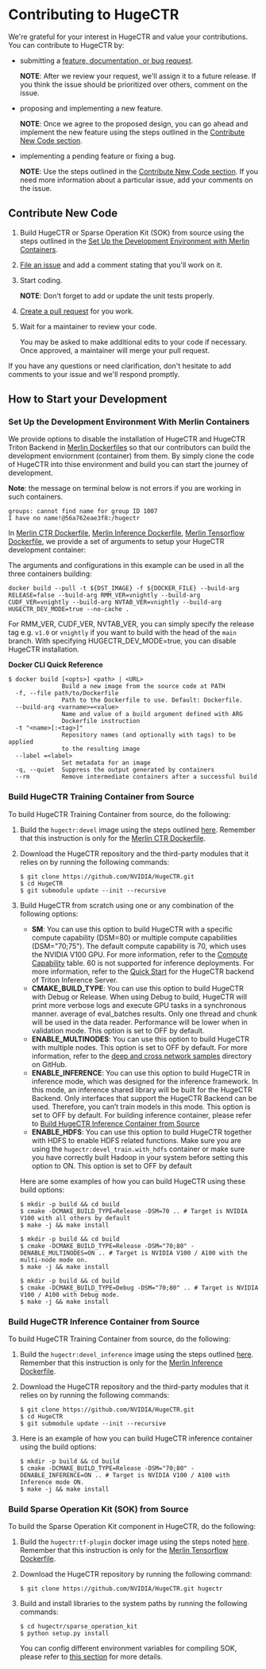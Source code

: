 # Contributing to HugeCTR

We're grateful for your interest in HugeCTR and value your contributions. You can contribute to HugeCTR by:
* submitting a [feature, documentation, or bug request](https://github.com/NVIDIA/HugeCTR/issues/new/choose).

  **NOTE**: After we review your request, we'll assign it to a future release. If you think the issue should be prioritized over others, comment on the issue.

* proposing and implementing a new feature.

  **NOTE**: Once we agree to the proposed design, you can go ahead and implement the new feature using the steps outlined in the [Contribute New Code section](#contribute-new-code).

* implementing a pending feature or fixing a bug.

  **NOTE**: Use the steps outlined in the [Contribute New Code section](#contribute-new-code). If you need more information about a particular issue,
  add your comments on the issue.

## Contribute New Code

1. Build HugeCTR or Sparse Operation Kit (SOK) from source using the steps outlined in the [Set Up the Development Environment with Merlin Containers](#set-up-the-development-environment-with-merlin-containers).
2. [File an issue](https://github.com/NVIDIA/HugeCTR/issues/new/choose) and add a comment stating that you'll work on it.
3. Start coding.

   **NOTE**: Don't forget to add or update the unit tests properly.

4. [Create a pull request](https://github.com/nvidia/HugeCTR/compare) for you work.
5. Wait for a maintainer to review your code.

   You may be asked to make additional edits to your code if necessary. Once approved, a maintainer will merge your pull request.

If you have any questions or need clarification, don't hesitate to add comments to your issue and we'll respond promptly.

## How to Start your Development

### Set Up the Development Environment With Merlin Containers

We provide options to disable the installation of HugeCTR and HugeCTR Triton Backend in [Merlin Dockerfiles](https://github.com/NVIDIA-Merlin/Merlin/tree/main/docker) so that our contributors can build the development enviornment (container) from them. By simply clone the code of HugeCTR into thise environment and build you can start the journey of development.

**Note**: the message on terminal below is not errors if you are working in such containers.
```
groups: cannot find name for group ID 1007
I have no name!@56a762eae3f8:/hugectr
```

In [Merlin CTR Dockerfile](https://github.com/NVIDIA-Merlin/Merlin/blob/main/docker/training/dockerfile.ctr), [Merlin Inference Dockerfile](https://github.com/NVIDIA-Merlin/Merlin/blob/main/docker/inference/dockerfile.ctr), [Merlin Tensorflow Dockerfile](https://github.com/NVIDIA-Merlin/Merlin/blob/main/docker/training/dockerfile.tf), we provide a set of arguments to setup your HugeCTR development container:

The arguments and configurations in this example can be used in all the three containers building:

```
docker build --pull -t ${DST_IMAGE} -f ${DOCKER_FILE} --build-arg RELEASE=false --build-arg RMM_VER=vnightly --build-arg CUDF_VER=vnightly --build-arg NVTAB_VER=vnightly --build-arg HUGECTR_DEV_MODE=true --no-cache .
```

For RMM_VER, CUDF_VER, NVTAB_VER, you can simply specify the release tag e.g. `v1.0` or `vnightly` if you want to build with the head of the `main` branch.  With specifying HUGECTR_DEV_MODE=true, you can disable HugeCTR installation.

**Docker CLI Quick Reference**
```
$ docker build [<opts>] <path> | <URL>
               Build a new image from the source code at PATH
  -f, --file path/to/Dockerfile
               Path to the Dockerfile to use. Default: Dockerfile.
  --build-arg <varname>=<value>
               Name and value of a build argument defined with ARG
               Dockerfile instruction
  -t "<name>[:<tag>]"
               Repository names (and optionally with tags) to be applied
               to the resulting image
  --label =<label>
               Set metadata for an image
  -q, --quiet  Suppress the output generated by containers
  --rm         Remove intermediate containers after a successful build
```

### Build HugeCTR Training Container from Source

To build HugeCTR Training Container from source, do the following:

1. Build the `hugectr:devel` image using the steps outlined [here](#set-up-the-development-environment-with-merlin-containers). Remember that this instruction is only for the [Merlin CTR Dockerfile](https://github.com/NVIDIA-Merlin/Merlin/blob/main/docker/training/dockerfile.ctr).


2. Download the HugeCTR repository and the third-party modules that it relies on by running the following commands:
   ```shell
   $ git clone https://github.com/NVIDIA/HugeCTR.git
   $ cd HugeCTR
   $ git submodule update --init --recursive
   ```

3. Build HugeCTR from scratch using one or any combination of the following options:
   - **SM**: You can use this option to build HugeCTR with a specific compute capability (DSM=80) or multiple compute capabilities (DSM="70;75"). The default compute capability
     is 70, which uses the NVIDIA V100 GPU. For more information, refer to the [Compute Capability](hugectr_user_guide.md#compute-capability) table. 60 is not supported for inference deployments. For more information, refer to the [Quick Start](https://github.com/triton-inference-server/hugectr_backend#quick-start) for the HugeCTR backend of Triton Inference Server.
   - **CMAKE_BUILD_TYPE**: You can use this option to build HugeCTR with Debug or Release. When using Debug to build, HugeCTR will print more verbose logs and execute GPU tasks
     in a synchronous manner.
     average of eval_batches results. Only one thread and chunk will be used in the data reader. Performance will be lower when in validation mode. This option is set to OFF by
     default.
   - **ENABLE_MULTINODES**: You can use this option to build HugeCTR with multiple nodes. This option is set to OFF by default. For more information, refer to the [deep and cross network samples](https://github.com/NVIDIA-Merlin/HugeCTR/tree/master/samples/dcn) directory on GitHub.
   - **ENABLE_INFERENCE**: You can use this option to build HugeCTR in inference mode, which was designed for the inference framework. In this mode, an inference shared library
     will be built for the HugeCTR Backend. Only interfaces that support the HugeCTR Backend can be used. Therefore, you can’t train models in this mode. This option is set to
     OFF by default. For building inference container, please refer to [Build HugeCTR Inference Container from Source](#build-hugectr-inference-contianer-from-source)
   - **ENABLE_HDFS**: You can use this option to build HugeCTR together with HDFS to enable HDFS related functions. Make sure you are using the `hugectr:devel_train.with_hdfs` 
     container or make sure you have correctly built Hadoop in your system before setting this    option to ON. This option is set to OFF by default

   Here are some examples of how you can build HugeCTR using these build options:
   ```shell
   $ mkdir -p build && cd build
   $ cmake -DCMAKE_BUILD_TYPE=Release -DSM=70 .. # Target is NVIDIA V100 with all others by default
   $ make -j && make install
   ```

   ```shell
   $ mkdir -p build && cd build
   $ cmake -DCMAKE_BUILD_TYPE=Release -DSM="70;80" -DENABLE_MULTINODES=ON .. # Target is NVIDIA V100 / A100 with the multi-node mode on.
   $ make -j && make install
   ```

   ```shell
   $ mkdir -p build && cd build
   $ cmake -DCMAKE_BUILD_TYPE=Debug -DSM="70;80" .. # Target is NVIDIA V100 / A100 with Debug mode.
   $ make -j && make install
   ```

### Build HugeCTR Inference Container from Source
To build HugeCTR Training Container from source, do the following:

1. Build the `hugectr:devel_inference` image using the steps outlined [here](#set-up-the-development-environment-with-merlin-containers). Remember that this instruction is only for the [Merlin Inference Dockerfile](https://github.com/NVIDIA-Merlin/Merlin/blob/main/docker/inference/dockerfile.ctr).


2. Download the HugeCTR repository and the third-party modules that it relies on by running the following commands:
   ```shell
   $ git clone https://github.com/NVIDIA/HugeCTR.git
   $ cd HugeCTR
   $ git submodule update --init --recursive
   ```

3. Here is an example of how you can build HugeCTR inference container using the build options:
   
   ```shell
   $ mkdir -p build && cd build
   $ cmake -DCMAKE_BUILD_TYPE=Release -DSM="70;80" -DENABLE_INFERENCE=ON .. # Target is NVIDIA V100 / A100 with Inference mode ON.
   $ make -j && make install
   ```

### Build Sparse Operation Kit (SOK) from Source

To build the Sparse Operation Kit component in HugeCTR, do the following:

1. Build the `hugectr:tf-plugin` docker image using the steps noted [here](#set-up-the-development-environment-with-merlin-containers). Remember that this instruction is only for the [Merlin Tensorflow Dockerfile](https://github.com/NVIDIA-Merlin/Merlin/blob/main/docker/training/dockerfile.tf). 


2. Download the HugeCTR repository by running the following command:
   ```shell
   $ git clone https://github.com/NVIDIA/HugeCTR.git hugectr
   ```

3. Build and install libraries to the system paths by running the following commands:
   ```shell
   $ cd hugectr/sparse_operation_kit
   $ python setup.py install
   ```

   You can config different environment variables for compiling SOK, please refer to [this section](https://nvidia-merlin.github.io/HugeCTR/sparse_operation_kit/master/env_vars/env_vars.html) for more details.

